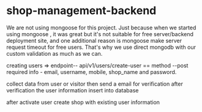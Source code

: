 # shop-management-backend

We are not using mongoose for this project. Just because when we started using mongoose , it was great but it's not suitable for free server/backend deployment site, and one additional reason is mongoose make server request timeout for free users. That's why we use direct mongodb with our custom validation as much as we can.

creating users =>
endpoint-- api/v1/users/create-user == method --post
required info - email, username, mobile, shop_name and password.

collect data from user or visitor then send a email for verification after verification the user information insert into database

after activate user create shop with existing user information
